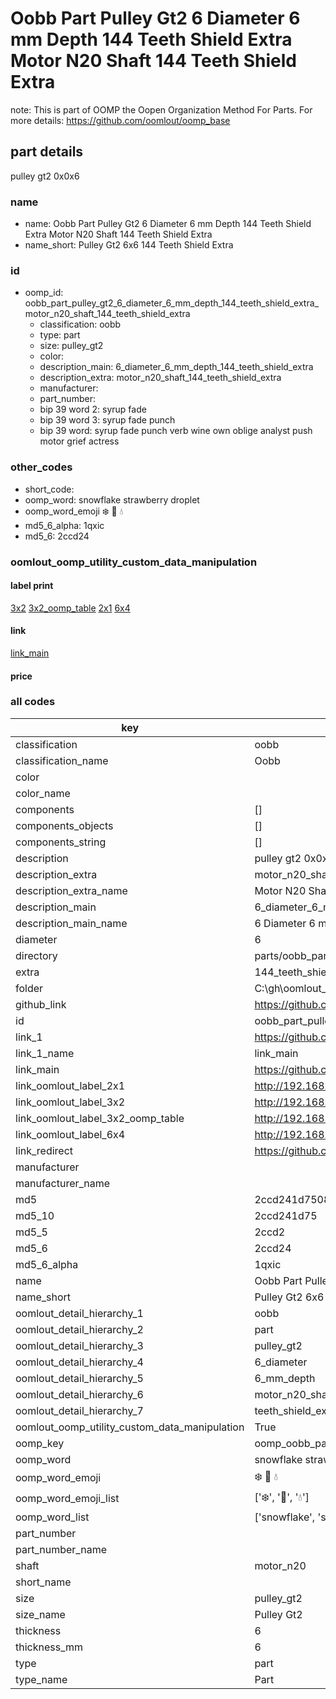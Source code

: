 # Oobb Part Pulley Gt2 6 Diameter 6 mm Depth 144 Teeth Shield Extra Motor N20 Shaft 144 Teeth Shield Extra  

note: This is part of OOMP the Oopen Organization Method For Parts. For more details: https://github.com/oomlout/oomp_base

##  part details
  



pulley gt2 0x0x6



### name
* name: Oobb Part Pulley Gt2 6 Diameter 6 mm Depth 144 Teeth Shield Extra Motor N20 Shaft 144 Teeth Shield Extra
* name_short: Pulley Gt2 6x6 144 Teeth Shield Extra
### id
* oomp_id: oobb_part_pulley_gt2_6_diameter_6_mm_depth_144_teeth_shield_extra_motor_n20_shaft_144_teeth_shield_extra
  * classification: oobb
  * type: part
  * size: pulley_gt2
  * color: 
  * description_main: 6_diameter_6_mm_depth_144_teeth_shield_extra
  * description_extra: motor_n20_shaft_144_teeth_shield_extra
  * manufacturer: 
  * part_number: 
  * bip 39 word 2: syrup fade
  * bip 39 word 3: syrup fade punch
  * bip 39 word: syrup fade punch verb wine own oblige analyst push motor grief actress

### other_codes
* short_code: 
* oomp_word: snowflake strawberry droplet
* oomp_word_emoji :snowflake: :strawberry: :droplet:
* md5_6_alpha: 1qxic
* md5_6: 2ccd24






### oomlout_oomp_utility_custom_data_manipulation
#### label print
[3x2](http://192.168.1.245:1112/?label=oomp%201qxic)
[3x2_oomp_table](http://192.168.1.108:1112/?label=oomp%201qxic)
[2x1](http://192.168.1.242:1112/?label=oomp%201qxic)
[6x4](http://192.168.1.55:1112/?label=oomp%201qxic)    

#### link

[link_main](https://github.com/oomlout/oomlout_oobb_version_4_generated_parts/tree/main/navigation_oomp/oobb/part/pulley_gt2/6_diameter_6_mm_depth_144_teeth_shield_extra/motor_n20_shaft_144_teeth_shield_extra/part)                              

#### price







### all codes 
| key | value |  
| --- | --- |  
| classification | oobb |  
| classification_name | Oobb |  
| color |  |  
| color_name |  |  
| components | [] |  
| components_objects | [] |  
| components_string | [] |  
| description | pulley gt2 0x0x6 |  
| description_extra | motor_n20_shaft_144_teeth_shield_extra |  
| description_extra_name | Motor N20 Shaft 144 Teeth Shield Extra |  
| description_main | 6_diameter_6_mm_depth_144_teeth_shield_extra |  
| description_main_name | 6 Diameter 6 mm Depth 144 Teeth Shield Extra |  
| diameter | 6 |  
| directory | parts/oobb_part_pulley_gt2_6_diameter_6_mm_depth_144_teeth_shield_extra_motor_n20_shaft_144_teeth_shield_extra |  
| extra | 144_teeth_shield |  
| folder | C:\gh\oomlout_oobb_version_4_generated_parts\parts\oobb_part_pulley_gt2_6_diameter_6_mm_depth_144_teeth_shield_extra_motor_n20_shaft_144_teeth_shield_extra |  
| github_link | https://github.com/oomlout/oomlout_oomp_part_src/tree/main/parts/oobb_part_pulley_gt2_6_diameter_6_mm_depth_144_teeth_shield_extra_motor_n20_shaft_144_teeth_shield_extra |  
| id | oobb_part_pulley_gt2_6_diameter_6_mm_depth_144_teeth_shield_extra_motor_n20_shaft_144_teeth_shield_extra |  
| link_1 | https://github.com/oomlout/oomlout_oobb_version_4_generated_parts/tree/main/navigation_oomp/oobb/part/pulley_gt2/6_diameter_6_mm_depth_144_teeth_shield_extra/motor_n20_shaft_144_teeth_shield_extra/part |  
| link_1_name | link_main |  
| link_main | https://github.com/oomlout/oomlout_oobb_version_4_generated_parts/tree/main/navigation_oomp/oobb/part/pulley_gt2/6_diameter_6_mm_depth_144_teeth_shield_extra/motor_n20_shaft_144_teeth_shield_extra/part |  
| link_oomlout_label_2x1 | http://192.168.1.242:1112/?label=oomp%201qxic |  
| link_oomlout_label_3x2 | http://192.168.1.245:1112/?label=oomp%201qxic |  
| link_oomlout_label_3x2_oomp_table | http://192.168.1.108:1112/?label=oomp%201qxic |  
| link_oomlout_label_6x4 | http://192.168.1.55:1112/?label=oomp%201qxic |  
| link_redirect | https://github.com/oomlout/oomlout_oobb_version_4_generated_parts/tree/main/parts/oobb_pulley_gt2_06_06_ex_144_teeth_shield_sh_motor_n20 |  
| manufacturer |  |  
| manufacturer_name |  |  
| md5 | 2ccd241d75085306787dcf295b9476e5 |  
| md5_10 | 2ccd241d75 |  
| md5_5 | 2ccd2 |  
| md5_6 | 2ccd24 |  
| md5_6_alpha | 1qxic |  
| name | Oobb Part Pulley Gt2 6 Diameter 6 mm Depth 144 Teeth Shield Extra Motor N20 Shaft 144 Teeth Shield Extra |  
| name_short | Pulley Gt2 6x6 144 Teeth Shield Extra |  
| oomlout_detail_hierarchy_1 | oobb |  
| oomlout_detail_hierarchy_2 | part |  
| oomlout_detail_hierarchy_3 | pulley_gt2 |  
| oomlout_detail_hierarchy_4 | 6_diameter |  
| oomlout_detail_hierarchy_5 | 6_mm_depth |  
| oomlout_detail_hierarchy_6 | motor_n20_shaft_144 |  
| oomlout_detail_hierarchy_7 | teeth_shield_extra |  
| oomlout_oomp_utility_custom_data_manipulation | True |  
| oomp_key | oomp_oobb_part_pulley_gt2_6_diameter_6_mm_depth_144_teeth_shield_extra_motor_n20_shaft_144_teeth_shield_extra |  
| oomp_word | snowflake strawberry droplet |  
| oomp_word_emoji | :snowflake: :strawberry: :droplet: |  
| oomp_word_emoji_list | [':snowflake:', ':strawberry:', ':droplet:'] |  
| oomp_word_list | ['snowflake', 'strawberry', 'droplet'] |  
| part_number |  |  
| part_number_name |  |  
| shaft | motor_n20 |  
| short_name |  |  
| size | pulley_gt2 |  
| size_name | Pulley Gt2 |  
| thickness | 6 |  
| thickness_mm | 6 |  
| type | part |  
| type_name | Part |  
